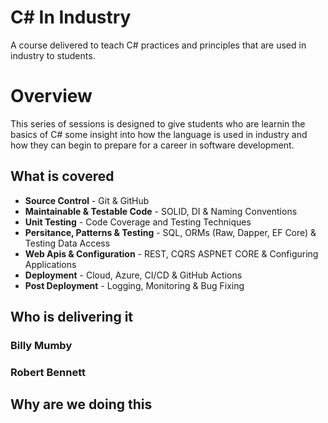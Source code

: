 # C# In Industry
A course delivered to teach C# practices and principles that are used in industry to students.

# Overview
This series of sessions is designed to give students who are learnin the basics of C# some insight into how the language is used in industry and how they can begin to prepare for a career in software development.

## What is covered

* **Source Control** - Git & GitHub
* **Maintainable & Testable Code** - SOLID, DI & Naming Conventions
* **Unit Testing** - Code Coverage and Testing Techniques
* **Persitance, Patterns & Testing** - SQL, ORMs (Raw, Dapper, EF Core) & Testing Data Access
* **Web Apis & Configuration** - REST, CQRS ASPNET CORE & Configuring Applications
* **Deployment** - Cloud, Azure, CI/CD & GitHub Actions
* **Post Deployment** - Logging, Monitoring & Bug Fixing

## Who is delivering it

### Billy Mumby

### Robert Bennett

## Why are we doing this
